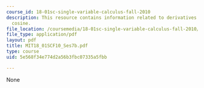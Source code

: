 ```yaml
---
course_id: 18-01sc-single-variable-calculus-fall-2010
description: This resource contains information related to derivatives of sine and
  cosine.
file_location: /coursemedia/18-01sc-single-variable-calculus-fall-2010/5e568f34e774d2a56b3fbc07335a5fbb_MIT18_01SCF10_Ses7b.pdf
file_type: application/pdf
layout: pdf
title: MIT18_01SCF10_Ses7b.pdf
type: course
uid: 5e568f34e774d2a56b3fbc07335a5fbb

---
```

None